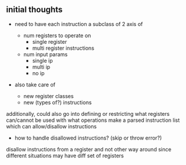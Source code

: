 ## initial thoughts
- need to have each instruction a subclass of 2 axis of 
  - num registers to operate on
    - single register
    - multi register instructions
  - num input params
    - single ip
    - multi ip
    - no ip 
        
- also take care of
    - new register classes
    - new (types of?) instructions
    
additionally, could also go into defining or restricting what registers can/cannot be used with what operations
make a parsed instruction list which can allow/disallow instructions
  - how to handle disallowed instructions? (skip or throw error?)


disallow instructions from a register and not other way around since different situations may have diff set of registers
